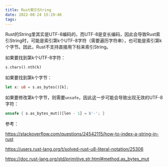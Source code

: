 ```yaml
---
title: Rust索引String
date: 2022-08-24 15:19:46
tags:
---
```


Rust的String里其实是UTF-8编码的，而UTF-8是变长编码，因此会导致Rust索引String时，可能是索引第k个UTF-8字符（需要遍历字符串），也可能是索引第k个字节。因此，Rust不支持直接用下标来索引String。

如果要找到第k个UTF-8字符：

```rs
s.chars().nth(k)
```

如果要找到第k个字节：

```rs
let x: u8 = s.as_bytes()[k];
```

如果要修改第k个字节，则需要`unsafe`，因此这一步可能会导致出现无效的UTF-8字符：

```rust
unsafe { s.as_bytes_mut()[len - 1] = b'-'; }
```

参考：

<https://stackoverflow.com/questions/24542115/how-to-index-a-string-in-rust>

<https://users.rust-lang.org/t/solved-rust-u8-literal-notation/25306>

<https://doc.rust-lang.org/std/primitive.str.html#method.as_bytes_mut>
